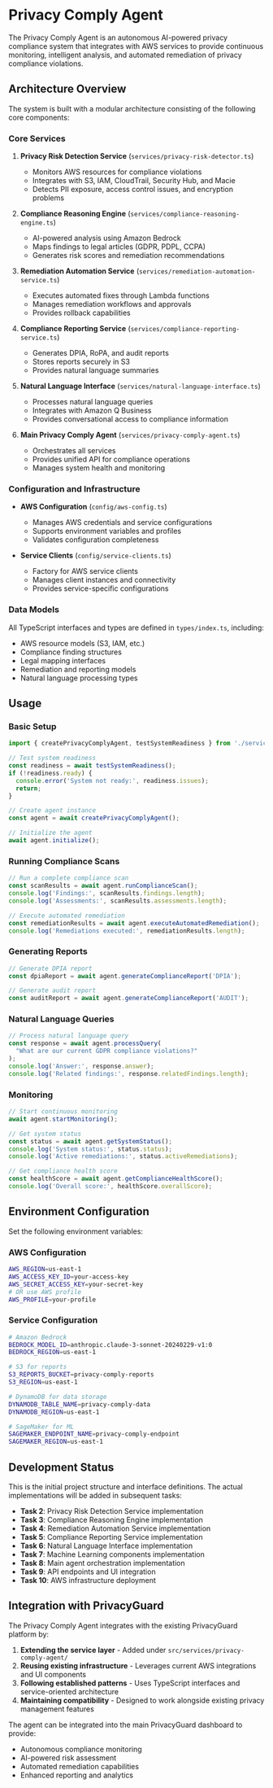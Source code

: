 # Privacy Comply Agent

The Privacy Comply Agent is an autonomous AI-powered privacy compliance system that integrates with AWS services to provide continuous monitoring, intelligent analysis, and automated remediation of privacy compliance violations.

## Architecture Overview

The system is built with a modular architecture consisting of the following core components:

### Core Services

1. **Privacy Risk Detection Service** (`services/privacy-risk-detector.ts`)
   - Monitors AWS resources for compliance violations
   - Integrates with S3, IAM, CloudTrail, Security Hub, and Macie
   - Detects PII exposure, access control issues, and encryption problems

2. **Compliance Reasoning Engine** (`services/compliance-reasoning-engine.ts`)
   - AI-powered analysis using Amazon Bedrock
   - Maps findings to legal articles (GDPR, PDPL, CCPA)
   - Generates risk scores and remediation recommendations

3. **Remediation Automation Service** (`services/remediation-automation-service.ts`)
   - Executes automated fixes through Lambda functions
   - Manages remediation workflows and approvals
   - Provides rollback capabilities

4. **Compliance Reporting Service** (`services/compliance-reporting-service.ts`)
   - Generates DPIA, RoPA, and audit reports
   - Stores reports securely in S3
   - Provides natural language summaries

5. **Natural Language Interface** (`services/natural-language-interface.ts`)
   - Processes natural language queries
   - Integrates with Amazon Q Business
   - Provides conversational access to compliance information

6. **Main Privacy Comply Agent** (`services/privacy-comply-agent.ts`)
   - Orchestrates all services
   - Provides unified API for compliance operations
   - Manages system health and monitoring

### Configuration and Infrastructure

- **AWS Configuration** (`config/aws-config.ts`)
  - Manages AWS credentials and service configurations
  - Supports environment variables and profiles
  - Validates configuration completeness

- **Service Clients** (`config/service-clients.ts`)
  - Factory for AWS service clients
  - Manages client instances and connectivity
  - Provides service-specific configurations

### Data Models

All TypeScript interfaces and types are defined in `types/index.ts`, including:

- AWS resource models (S3, IAM, etc.)
- Compliance finding structures
- Legal mapping interfaces
- Remediation and reporting models
- Natural language processing types

## Usage

### Basic Setup

```typescript
import { createPrivacyComplyAgent, testSystemReadiness } from './services/privacy-comply-agent';

// Test system readiness
const readiness = await testSystemReadiness();
if (!readiness.ready) {
  console.error('System not ready:', readiness.issues);
  return;
}

// Create agent instance
const agent = await createPrivacyComplyAgent();

// Initialize the agent
await agent.initialize();
```

### Running Compliance Scans

```typescript
// Run a complete compliance scan
const scanResults = await agent.runComplianceScan();
console.log('Findings:', scanResults.findings.length);
console.log('Assessments:', scanResults.assessments.length);

// Execute automated remediation
const remediationResults = await agent.executeAutomatedRemediation();
console.log('Remediations executed:', remediationResults.length);
```

### Generating Reports

```typescript
// Generate DPIA report
const dpiaReport = await agent.generateComplianceReport('DPIA');

// Generate audit report
const auditReport = await agent.generateComplianceReport('AUDIT');
```

### Natural Language Queries

```typescript
// Process natural language query
const response = await agent.processQuery(
  "What are our current GDPR compliance violations?"
);
console.log('Answer:', response.answer);
console.log('Related findings:', response.relatedFindings.length);
```

### Monitoring

```typescript
// Start continuous monitoring
await agent.startMonitoring();

// Get system status
const status = await agent.getSystemStatus();
console.log('System status:', status.status);
console.log('Active remediations:', status.activeRemediations);

// Get compliance health score
const healthScore = await agent.getComplianceHealthScore();
console.log('Overall score:', healthScore.overallScore);
```

## Environment Configuration

Set the following environment variables:

### AWS Configuration
```bash
AWS_REGION=us-east-1
AWS_ACCESS_KEY_ID=your-access-key
AWS_SECRET_ACCESS_KEY=your-secret-key
# OR use AWS profile
AWS_PROFILE=your-profile
```

### Service Configuration
```bash
# Amazon Bedrock
BEDROCK_MODEL_ID=anthropic.claude-3-sonnet-20240229-v1:0
BEDROCK_REGION=us-east-1

# S3 for reports
S3_REPORTS_BUCKET=privacy-comply-reports
S3_REGION=us-east-1

# DynamoDB for data storage
DYNAMODB_TABLE_NAME=privacy-comply-data
DYNAMODB_REGION=us-east-1

# SageMaker for ML
SAGEMAKER_ENDPOINT_NAME=privacy-comply-endpoint
SAGEMAKER_REGION=us-east-1
```

## Development Status

This is the initial project structure and interface definitions. The actual implementations will be added in subsequent tasks:

- **Task 2**: Privacy Risk Detection Service implementation
- **Task 3**: Compliance Reasoning Engine implementation
- **Task 4**: Remediation Automation Service implementation
- **Task 5**: Compliance Reporting Service implementation
- **Task 6**: Natural Language Interface implementation
- **Task 7**: Machine Learning components implementation
- **Task 8**: Main agent orchestration implementation
- **Task 9**: API endpoints and UI integration
- **Task 10**: AWS infrastructure deployment

## Integration with PrivacyGuard

The Privacy Comply Agent integrates with the existing PrivacyGuard platform by:

1. **Extending the service layer** - Added under `src/services/privacy-comply-agent/`
2. **Reusing existing infrastructure** - Leverages current AWS integrations and UI components
3. **Following established patterns** - Uses TypeScript interfaces and service-oriented architecture
4. **Maintaining compatibility** - Designed to work alongside existing privacy management features

The agent can be integrated into the main PrivacyGuard dashboard to provide:
- Autonomous compliance monitoring
- AI-powered risk assessment
- Automated remediation capabilities
- Enhanced reporting and analytics